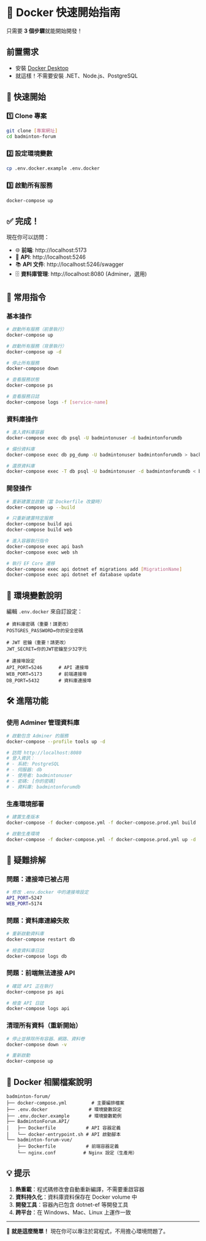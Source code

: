 # 🐳 Docker 快速開始指南

只需要 **3 個步驟**就能開始開發！

## 前置需求

- 安裝 [Docker Desktop](https://www.docker.com/products/docker-desktop)
- 就這樣！不需要安裝 .NET、Node.js、PostgreSQL

## 🚀 快速開始

### 1️⃣ Clone 專案
```bash
git clone [專案網址]
cd badminton-forum
```

### 2️⃣ 設定環境變數
```bash
cp .env.docker.example .env.docker
```

### 3️⃣ 啟動所有服務
```bash
docker-compose up
```

## ✅ 完成！

現在你可以訪問：
- 🌐 **前端**: http://localhost:5173
- 🔧 **API**: http://localhost:5246
- 📚 **API 文件**: http://localhost:5246/swagger
- 🗄️ **資料庫管理**: http://localhost:8080 (Adminer，選用)

## 📝 常用指令

### 基本操作
```bash
# 啟動所有服務（前景執行）
docker-compose up

# 啟動所有服務（背景執行）
docker-compose up -d

# 停止所有服務
docker-compose down

# 查看服務狀態
docker-compose ps

# 查看服務日誌
docker-compose logs -f [service-name]
```

### 資料庫操作
```bash
# 進入資料庫容器
docker-compose exec db psql -U badmintonuser -d badmintonforumdb

# 備份資料庫
docker-compose exec db pg_dump -U badmintonuser badmintonforumdb > backup.sql

# 還原資料庫
docker-compose exec -T db psql -U badmintonuser -d badmintonforumdb < backup.sql
```

### 開發操作
```bash
# 重新建置並啟動（當 Dockerfile 改變時）
docker-compose up --build

# 只重新建置特定服務
docker-compose build api
docker-compose build web

# 進入容器執行指令
docker-compose exec api bash
docker-compose exec web sh

# 執行 EF Core 遷移
docker-compose exec api dotnet ef migrations add [MigrationName]
docker-compose exec api dotnet ef database update
```

## 🔧 環境變數說明

編輯 `.env.docker` 來自訂設定：

```env
# 資料庫密碼（重要！請更改）
POSTGRES_PASSWORD=你的安全密碼

# JWT 密鑰（重要！請更改）
JWT_SECRET=你的JWT密鑰至少32字元

# 連接埠設定
API_PORT=5246      # API 連接埠
WEB_PORT=5173      # 前端連接埠
DB_PORT=5432       # 資料庫連接埠
```

## 🛠️ 進階功能

### 使用 Adminer 管理資料庫
```bash
# 啟動包含 Adminer 的服務
docker-compose --profile tools up -d

# 訪問 http://localhost:8080
# 登入資訊：
# - 系統: PostgreSQL
# - 伺服器: db
# - 使用者: badmintonuser
# - 密碼: [你的密碼]
# - 資料庫: badmintonforumdb
```

### 生產環境部署
```bash
# 建置生產版本
docker-compose -f docker-compose.yml -f docker-compose.prod.yml build

# 啟動生產環境
docker-compose -f docker-compose.yml -f docker-compose.prod.yml up -d
```

## 🐛 疑難排解

### 問題：連接埠已被占用
```bash
# 修改 .env.docker 中的連接埠設定
API_PORT=5247
WEB_PORT=5174
```

### 問題：資料庫連線失敗
```bash
# 重新啟動資料庫
docker-compose restart db

# 檢查資料庫日誌
docker-compose logs db
```

### 問題：前端無法連接 API
```bash
# 確認 API 正在執行
docker-compose ps api

# 檢查 API 日誌
docker-compose logs api
```

### 清理所有資料（重新開始）
```bash
# 停止並移除所有容器、網路、資料卷
docker-compose down -v

# 重新啟動
docker-compose up
```

## 📂 Docker 相關檔案說明

```
badminton-forum/
├── docker-compose.yml         # 主要編排檔案
├── .env.docker               # 環境變數設定
├── .env.docker.example       # 環境變數範例
├── BadmintonForum.API/
│   ├── Dockerfile           # API 容器定義
│   └── docker-entrypoint.sh # API 啟動腳本
└── badminton-forum-vue/
    ├── Dockerfile           # 前端容器定義
    └── nginx.conf          # Nginx 設定（生產用）
```

## 💡 提示

1. **熱重載**：程式碼修改會自動重新編譯，不需要重啟容器
2. **資料持久化**：資料庫資料保存在 Docker volume 中
3. **開發工具**：容器內已包含 dotnet-ef 等開發工具
4. **跨平台**：在 Windows、Mac、Linux 上運作一致

---

🎉 **就是這麼簡單！** 現在你可以專注於寫程式，不用擔心環境問題了。